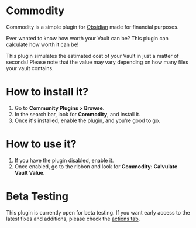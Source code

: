 # Commodity
Commodity is a simple plugin for [Obsidian](https://obsidian.md) made for financial purposes.

Ever wanted to know how worth your Vault can be? This plugin can calculate how worth it can be!

This plugin simulates the estimated cost of your Vault in just a matter of seconds! Please note that the value may vary depending on how many files your vault contains.

# How to install it?
1. Go to **Community Plugins > Browse**.
2. In the search bar, look for **Commodity**, and install it.
3. Once it's installed, enable the plugin, and you're good to go.

# How to use it?
1. If you have the plugin disabled, enable it.
2. Once enabled, go to the ribbon and look for **Commodity: Calvulate Vault Value**.

# Beta Testing
This plugin is currently open for beta testing. If you want early access to the latest fixes and additions, please check the [actions tab](https://github.com/LouieNotHere/commodity/actions).
